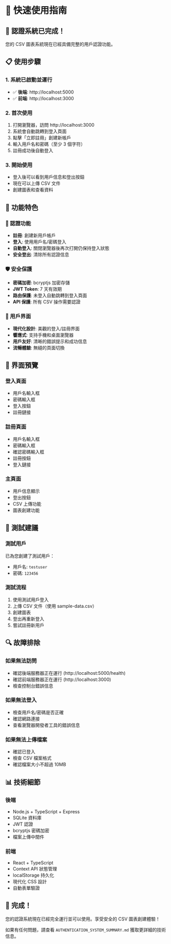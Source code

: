 # 🚀 快速使用指南

## 🎯 認證系統已完成！

您的 CSV 圖表系統現在已經具備完整的用戶認證功能。

## 📋 使用步驟

### 1. 系統已啟動並運行
- ✅ **後端**: http://localhost:5000
- ✅ **前端**: http://localhost:3000

### 2. 首次使用
1. 打開瀏覽器，訪問 http://localhost:3000
2. 系統會自動跳轉到登入頁面
3. 點擊「立即註冊」創建新帳戶
4. 輸入用戶名和密碼（至少 3 個字符）
5. 註冊成功後自動登入

### 3. 開始使用
- 登入後可以看到用戶信息和登出按鈕
- 現在可以上傳 CSV 文件
- 創建圖表和查看資料

## 🔧 功能特色

### 🔐 認證功能
- **註冊**: 創建新用戶帳戶
- **登入**: 使用用戶名/密碼登入
- **自動登入**: 關閉瀏覽器後再次打開仍保持登入狀態
- **安全登出**: 清除所有認證信息

### 🛡️ 安全保護
- **密碼加密**: bcryptjs 加密存儲
- **JWT Token**: 7 天有效期
- **路由保護**: 未登入自動跳轉到登入頁面
- **API 保護**: 所有 CSV 操作需要認證

### 🎨 用戶界面
- **現代化設計**: 美觀的登入/註冊界面
- **響應式**: 支持手機和桌面瀏覽器
- **用戶友好**: 清晰的錯誤提示和成功信息
- **流暢體驗**: 無縫的頁面切換

## 📱 界面預覽

### 登入頁面
- 用戶名輸入框
- 密碼輸入框
- 登入按鈕
- 註冊鏈接

### 註冊頁面
- 用戶名輸入框
- 密碼輸入框
- 確認密碼輸入框
- 註冊按鈕
- 登入鏈接

### 主頁面
- 用戶信息顯示
- 登出按鈕
- CSV 上傳功能
- 圖表創建功能

## 🎉 測試建議

### 測試用戶
已為您創建了測試用戶：
- 用戶名: `testuser`
- 密碼: `123456`

### 測試流程
1. 使用測試用戶登入
2. 上傳 CSV 文件（使用 sample-data.csv）
3. 創建圖表
4. 登出再重新登入
5. 嘗試註冊新用戶

## 🔍 故障排除

### 如果無法訪問
- 確認後端服務器正在運行 (http://localhost:5000/health)
- 確認前端服務器正在運行 (http://localhost:3000)
- 檢查控制台錯誤信息

### 如果無法登入
- 檢查用戶名/密碼是否正確
- 確認網路連接
- 查看瀏覽器開發者工具的錯誤信息

### 如果無法上傳檔案
- 確認已登入
- 檢查 CSV 檔案格式
- 確認檔案大小不超過 10MB

## 📊 技術細節

### 後端
- Node.js + TypeScript + Express
- SQLite 資料庫
- JWT 認證
- bcryptjs 密碼加密
- 檔案上傳中間件

### 前端
- React + TypeScript
- Context API 狀態管理
- localStorage 持久化
- 現代化 CSS 設計
- 自動表單驗證

## 🎊 完成！

您的認證系統現在已經完全運行並可以使用。享受安全的 CSV 圖表創建體驗！

如果有任何問題，請查看 `AUTHENTICATION_SYSTEM_SUMMARY.md` 獲取更詳細的技術信息。 